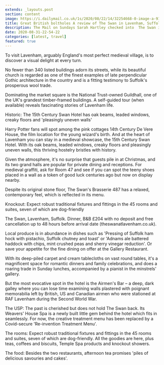 ```yaml
---
extends: _layouts.post
section: content
image: https://i.dailymail.co.uk/1s/2020/08/22/14/32254668-0-image-a-91_1598104790980.jpg 
title: Great British boltholes A review of The Swan in Lavenham, Suffolk 
description: The Mail on Sundays Sarah Hartley checked into  The Swan in Lavenham, Suffolk. The hotel has 45 rooms and suites - seven of which are dog-friendly - two restaurants and a newly built spa. 
date: 2020-08-31-22-54-22 
categories: [latest, travel] 
featured: true 
--- 
```

To visit Lavenham, arguably England's most perfect medieval village, is to discover a visual delight at every turn.

No fewer than 340 listed buildings adorn its streets, while its beautiful church is regarded as one of the finest examples of late perpendicular Gothic architecture in the country and is a fitting testimony to Suffolk's prosperous wool trade.

Dominating the market square is the National Trust-owned Guildhall, one of the UK's grandest timber-framed buildings. A self-guided tour (when available) reveals fascinating stories of Lavenham life.

Historic: The 15th Century Swan Hotel has oak beams, leaded windows, creaky floors and 'pleasingly uneven walls'  

Harry Potter fans will spot among the pink cottages 14th Century De Vere House, the film location for the young wizard's birth. And at the heart of Lavenham you can stay in a medieval showcase, the 15th Century Swan Hotel. With its oak beams, leaded windows, creaky floors and pleasingly uneven walls, this thriving hostelry bristles with history.

Given the atmosphere, it's no surprise that guests pile in at Christmas, and its two grand halls are popular for private dining and receptions. For medieval graffiti, ask for Room 47 and see if you can spot the teeny shoes placed in a wall as a token of good luck centuries ago but now on display nearby.

Despite its original stone floor, The Swan's Brasserie 487 has a relaxed, contemporary feel, which is reflected in its menu. 

Knockout: Expect robust traditional fixtures and fittings in the 45 rooms and suites, seven of which are dog-friendly 

The Swan, Lavenham, Suffolk. Dinner, B&B £204 with no deposit and free cancellation up to 48 hours before arrival date (theswanatlavenham.co.uk).

Local produce is in abundance in dishes such as 'Pressing of Suffolk ham hock with pistachio, Suffolk chutney and toast' or 'Adnams ale battered haddock with chips, mint crushed peas and sherry vinegar reduction'. Or save your appetite for the fine dining on offer at the Gallery Restaurant. 

With its deep-piled carpet and cream tablecloths on vast round tables, it's a magnificent space for romantic dinners and family celebrations, and does a roaring trade in Sunday lunches, accompanied by a pianist in the minstrels' gallery.

But the most evocative spot in the hotel is the Airmen's Bar – a deep, dark galley where you can lose time examining walls plastered with poignant memorabilia left by British, US and Canadian airmen who were stationed at RAF Lavenham during the Second World War.

The USP: The past is cherished but does not hold The Swan back. Its Weavers' House Spa is a newly built little gem behind the hotel which fits in seamlessly. For now, the creative treatment menu has been replaced by a Covid-secure 'Re-invention Treatment Menu'.

The rooms: Expect robust traditional fixtures and fittings in the 45 rooms and suites, seven of which are dog-friendly. All the goodies are here, plus teas, coffees and biscuits, Temple Spa products and knockout showers.

The food: Besides the two restaurants, afternoon tea promises 'piles of delicious savouries and cakes'. 

